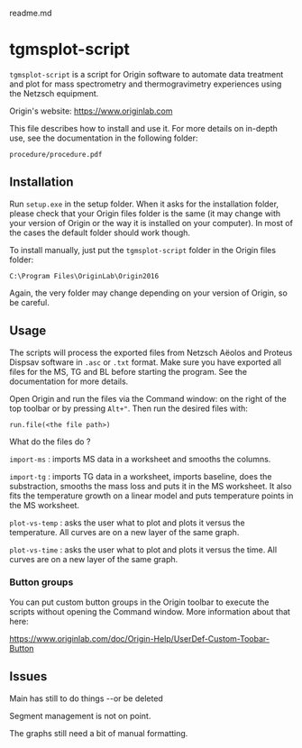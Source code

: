 readme.md

# tgmsplot-script

`tgmsplot-script` is a script for Origin software to automate data treatment and plot for mass spectrometry and thermogravimetry experiences using the Netzsch equipment.

Origin's website: https://www.originlab.com

This file describes how to install and use it. For more details on in-depth use, see the documentation in the following folder:

```
procedure/procedure.pdf
```

## Installation

Run `setup.exe` in the setup folder. When it asks for the installation folder, please check that your Origin files folder is the same (it may change with your version of Origin or the way it is installed on your computer). In most of the cases the default folder should work though.

To install manually, just put the `tgmsplot-script` folder in the Origin files folder:
```
C:\Program Files\OriginLab\Origin2016
```

Again, the very folder may change depending on your version of Origin, so be careful.

## Usage

The scripts will process the exported files from Netzsch Aëolos and Proteus Dispsav software in `.asc` or `.txt` format. Make sure you have exported all files for the MS, TG and BL before starting the program. See the documentation for more details.

Open Origin and run the files via the Command window: on the right of the top toolbar or by pressing `Alt+"`. Then run the desired files with:
```
run.file(<the file path>)
```

What do the files do ?

`import-ms` : imports MS data in a worksheet and smooths the columns.

`import-tg` : imports TG data in a worksheet, imports baseline, does the substraction, smooths the mass loss and puts it in the MS worksheet. It also fits the temperature growth on a linear model and puts temperature points in the MS worksheet.

`plot-vs-temp` : asks the user what to plot and plots it versus the temperature. All curves are on a new layer of the same graph.

`plot-vs-time` : asks the user what to plot and plots it versus the time. All curves are on a new layer of the same graph.


### Button groups

You can put custom button groups in the Origin toolbar to execute the scripts without opening the Command window. More information about that here:

https://www.originlab.com/doc/Origin-Help/UserDef-Custom-Toobar-Button

## Issues

Main has still to do things --or be deleted

Segment management is not on point.

The graphs still need a bit of manual formatting.